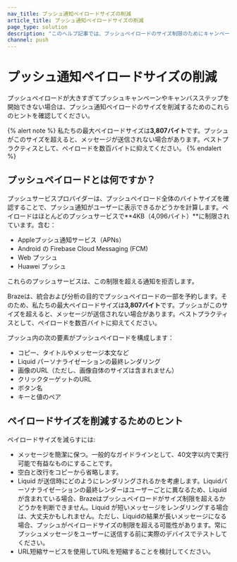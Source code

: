 ```yaml
---
nav_title: プッシュ通知ペイロードサイズの削減
article_title: プッシュ通知ペイロードサイズの削減
page_type: solution
description: "このヘルプ記事では、プッシュペイロードのサイズ制限のためにキャンペーンやキャンバスステップを開始できない場合に、プッシュ通知のペイロードサイズを削減するためのいくつかのヒントを提供します。"
channel: push
---
```


# プッシュ通知ペイロードサイズの削減

プッシュペイロードが大きすぎてプッシュキャンペーンやキャンバスステップを開始できない場合は、プッシュ通知ペイロードのサイズを削減するためのこれらのヒントを確認してください。

{% alert note %}
私たちの最大ペイロードサイズは**3,807バイト**です。プッシュがこのサイズを超えると、メッセージが送信されない場合があります。ベストプラクティスとして、ペイロードを数百バイトに抑えてください。
{% endalert %}

## プッシュペイロードとは何ですか？

プッシュサービスプロバイダーは、プッシュペイロード全体のバイトサイズを確認することで、プッシュ通知がユーザーに表示できるかどうかを計算します。ペイロードはほとんどのプッシュサービスで**4KB（4,096バイト）**に制限されています。含む：

- Appleプッシュ通知サービス（APNs）
- Android の Firebase Cloud Messaging (FCM)
- Web プッシュ
- Huawei プッシュ

これらのプッシュサービスは、この制限を超える通知を拒否します。

Brazeは、統合および分析の目的でプッシュペイロードの一部を予約します。そのため、私たちの最大ペイロードサイズは**3,807バイト**です。プッシュがこのサイズを超えると、メッセージが送信されない場合があります。ベストプラクティスとして、ペイロードを数百バイトに抑えてください。

プッシュ内の次の要素がプッシュペイロードを構成します：

- コピー、タイトルやメッセージ本文など
- Liquid パーソナライゼーションの最終レンダリング
- 画像のURL（ただし、画像自体のサイズは含まれません）
- クリックターゲットのURL
- ボタン名
- キーと値のペア

## ペイロードサイズを削減するためのヒント

ペイロードサイズを減らすには:

- メッセージを簡潔に保つ。一般的なガイドラインとして、40文字以内で実行可能で有益なものにすることです。
- 空白と改行をコピーから省略します。
- Liquid が送信時にどのようにレンダリングされるかを考慮します。Liquidパーソナライゼーションの最終レンダーはユーザーごとに異なるため、Liquidが含まれている場合、Brazeはプッシュペイロードがサイズ制限を超えるかどうかを判断できません。Liquid が短いメッセージをレンダリングする場合は、大丈夫かもしれません。ただし、Liquidの結果が長いメッセージになる場合、プッシュがペイロードサイズの制限を超える可能性があります。常にプッシュメッセージをユーザーに送信する前に実際のデバイスでテストしてください。
- URL短縮サービスを使用してURLを短縮することを検討してください。
